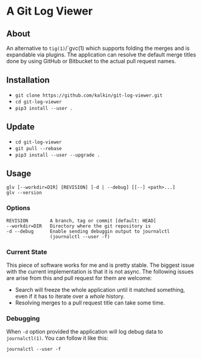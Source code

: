 # A Git Log Viewer

## About

An alternative to `tig(1)`/`gvc(1) which supports folding the merges and is
expandable via plugins. The application can resolve the default merge titles
done by using GitHub or Bitbucket to the actual pull request names.

## Installation

* `git clone https://github.com/kalkin/git-log-viewer.git`
* `cd git-log-viewer`
* `pip3 install --user .`

## Update

* `cd git-log-viewer`
* `git pull --rebase`
* `pip3 install --user --upgrade .`

## Usage

    glv [--workdir=DIR] [REVISION] [-d | --debug] [[--] <path>...]
    glv --version

### Options

    REVISION        A branch, tag or commit [default: HEAD]
    --workdir=DIR   Directory where the git repository is
    -d --debug      Enable sending debuggin output to journalctl
                    (journalctl --user -f)

### Current State

This piece of software works for me and is pretty stable. The biggest issue with
the current implementation is that it is not async. The following issues are
arise from this and pull request for them are welcome:

* Search will freeze the whole application until it matched something, even if
  it has to iterate over a *whole* history.
* Resolving merges to a pull request title can take some time.

### Debugging

When `-d` option provided the application will log debug data to
`journalctl(1)`. You can follow it like this:

    journalctl --user -f
